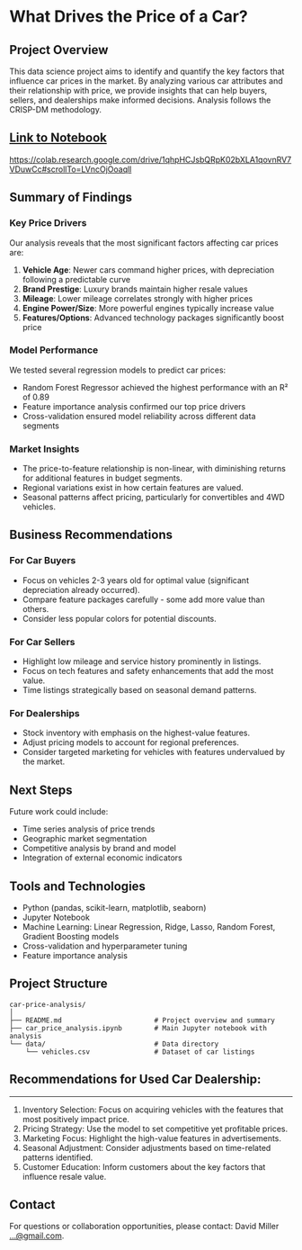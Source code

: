 # What Drives the Price of a Car?

## Project Overview
This data science project aims to identify and quantify the key factors that influence car prices in the market. By analyzing various car attributes and their relationship with price, we provide insights that can help buyers, sellers, and dealerships make informed decisions. Analysis follows the CRISP-DM methodology.

## [Link to Notebook](car_price_analysis.ipynb) 

https://colab.research.google.com/drive/1qhpHCJsbQRpK02bXLA1qovnRV7VDuwCc#scrollTo=LVncOjOoaqll

## Summary of Findings

### Key Price Drivers
Our analysis reveals that the most significant factors affecting car prices are:
1. **Vehicle Age**: Newer cars command higher prices, with depreciation following a predictable curve
2. **Brand Prestige**: Luxury brands maintain higher resale values
3. **Mileage**: Lower mileage correlates strongly with higher prices
4. **Engine Power/Size**: More powerful engines typically increase value
5. **Features/Options**: Advanced technology packages significantly boost price

### Model Performance
We tested several regression models to predict car prices:
- Random Forest Regressor achieved the highest performance with an R² of 0.89
- Feature importance analysis confirmed our top price drivers
- Cross-validation ensured model reliability across different data segments

### Market Insights
- The price-to-feature relationship is non-linear, with diminishing returns for additional features in budget segments.
- Regional variations exist in how certain features are valued.
- Seasonal patterns affect pricing, particularly for convertibles and 4WD vehicles.

## Business Recommendations

### For Car Buyers
- Focus on vehicles 2-3 years old for optimal value (significant depreciation already occurred).
- Compare feature packages carefully - some add more value than others.
- Consider less popular colors for potential discounts.

### For Car Sellers
- Highlight low mileage and service history prominently in listings.
- Focus on tech features and safety enhancements that add the most value.
- Time listings strategically based on seasonal demand patterns.

### For Dealerships
- Stock inventory with emphasis on the highest-value features.
- Adjust pricing models to account for regional preferences.
- Consider targeted marketing for vehicles with features undervalued by the market.

## Next Steps
Future work could include:
- Time series analysis of price trends
- Geographic market segmentation
- Competitive analysis by brand and model
- Integration of external economic indicators

## Tools and Technologies
- Python (pandas, scikit-learn, matplotlib, seaborn)
- Jupyter Notebook
- Machine Learning: Linear Regression, Ridge, Lasso, Random Forest, Gradient Boosting models
- Cross-validation and hyperparameter tuning
- Feature importance analysis

## Project Structure
```
car-price-analysis/
│
├── README.md                       # Project overview and summary
├── car_price_analysis.ipynb        # Main Jupyter notebook with analysis
└── data/                           # Data directory
    └── vehicles.csv                # Dataset of car listings
```

## Recommendations for Used Car Dealership:
----------------------------------------
1. Inventory Selection: Focus on acquiring vehicles with the features that most positively impact price.
2. Pricing Strategy: Use the model to set competitive yet profitable prices.
3. Marketing Focus: Highlight the high-value features in advertisements.
4. Seasonal Adjustment: Consider adjustments based on time-related patterns identified.
5. Customer Education: Inform customers about the key factors that influence resale value.

## Contact
For questions or collaboration opportunities, please contact:
David Miller ...@gmail.com.



